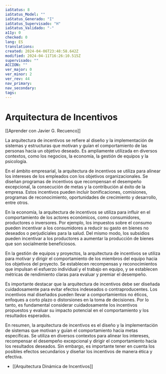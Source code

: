 ```yaml
---
iaStatus: 8
iaStatus_Model: ""
iaStatus_Generado: "I"
iaStatus_Supervisado: "H"
iaStatus_Validado: "-"
a11y: 0
checked: 0
lang: ES
translations: 
created: 2024-04-06T23:48:58.642Z
modified: 2024-04-11T16:26:10.515Z
supervisado: ""
ACCION: ""
ver_major: 0
ver_minor: 2
ver_rev: 44
nav_primary: 
nav_secondary: 
tags:
---
```

# Arquitectura de Incentivos

[[Aprender con Javier G. Recuenco]]

La arquitectura de incentivos se refiere al diseño y la implementación de sistemas y estructuras que motivan y guían el comportamiento de las personas hacia un objetivo deseado. Es ampliamente utilizada en diversos contextos, como los negocios, la economía, la gestión de equipos y la psicología.

En el ámbito empresarial, la arquitectura de incentivos se utiliza para alinear los intereses de los empleados con los objetivos organizacionales. Se diseñan programas de incentivos que recompensan el desempeño excepcional, la consecución de metas y la contribución al éxito de la empresa. Estos incentivos pueden incluir bonificaciones, comisiones, programas de reconocimiento, oportunidades de crecimiento y desarrollo, entre otros.

En la economía, la arquitectura de incentivos se utiliza para influir en el comportamiento de los actores económicos, como consumidores, productores o inversores. Por ejemplo, los impuestos sobre el consumo pueden incentivar a los consumidores a reducir su gasto en bienes no deseados o perjudiciales para la salud. Del mismo modo, los subsidios pueden incentivar a los productores a aumentar la producción de bienes que son socialmente beneficiosos.

En la gestión de equipos y proyectos, la arquitectura de incentivos se utiliza para motivar y dirigir el comportamiento de los miembros del equipo hacia los objetivos del proyecto. Se establecen recompensas y reconocimientos que impulsan el esfuerzo individual y el trabajo en equipo, y se establecen métricas de rendimiento claras para evaluar y premiar el desempeño.

Es importante destacar que la arquitectura de incentivos debe ser diseñada cuidadosamente para evitar efectos indeseados o contraproducentes. Los incentivos mal diseñados pueden llevar a comportamientos no éticos, enfoques a corto plazo o distorsiones en la toma de decisiones. Por lo tanto, es fundamental considerar cuidadosamente los incentivos propuestos y evaluar su impacto potencial en el comportamiento y los resultados esperados.

En resumen, la arquitectura de incentivos es el diseño y la implementación de sistemas que motivan y guían el comportamiento hacia metas específicas. Se utiliza en diversos contextos para alinear los intereses, recompensar el desempeño excepcional y dirigir el comportamiento hacia los resultados deseados. Sin embargo, es importante tener en cuenta los posibles efectos secundarios y diseñar los incentivos de manera ética y efectiva.

* [[Arquitectura Dinámica de Incentivos]]

